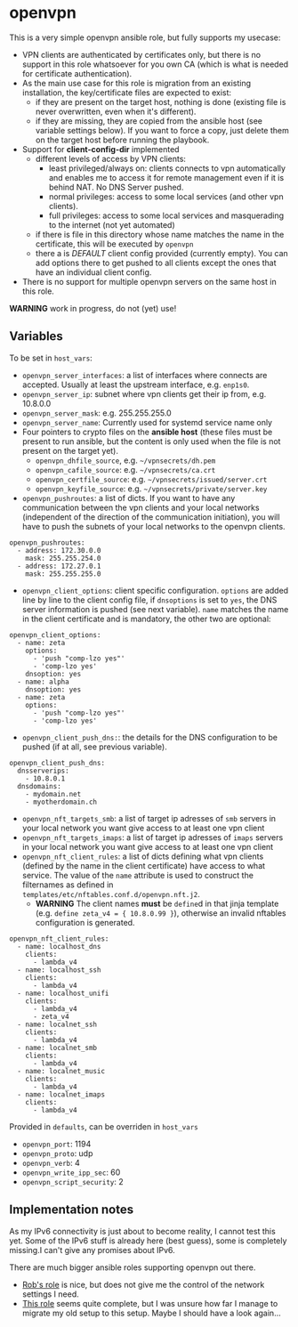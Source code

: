 # openvpn

This is a very simple openvpn ansible role, but fully supports my usecase:

* VPN clients are authenticated by certificates only, but there is no support in this role whatsoever for you own CA (which is what is needed for certificate authentication).
* As the main use case for this role is migration from an existing installation, the key/certificate files are expected to exist:
    * if they are present on the target host, nothing is done (existing file is never overwritten, even when it's different).
    * if they are missing, they are copied from the ansible host (see variable settings below). If you want to force a copy, just delete them on the target host before running the playbook.
* Support for **client-config-dir** implemented
    * different levels of access by VPN clients:
        * least privileged/always on: clients connects to vpn automatically and enables me to access it for remote management even if it is behind NAT. No DNS Server pushed.
        * normal privileges: access to some local services (and other vpn clients).
        * full privileges: access to some local services and masquerading to the internet (not yet automated)
    * if there is file in this directory whose name matches the name in the certificate, this will be executed by `openvpn`
    * there a is *DEFAULT* client config provided (currently empty). You can add options there to get pushed to all clients except the ones that have an individual client config.
* There is no support for multiple openvpn servers on the same host in this role.

**WARNING** work in progress, do not (yet) use!

## Variables

To be set in `host_vars`:

* `openvpn_server_interfaces`: a list of interfaces where connects are accepted. Usually at least the upstream interface, e.g. `enp1s0`.
* `openvpn_server_ip`: subnet where vpn clients get their ip from, e.g. 10.8.0.0
* `openvpn_server_mask`: e.g. 255.255.255.0
* `openvpn_server_name`: Currently used for systemd service name only
* Four pointers to crypto files on the **ansible host** (these files must be present to run ansible, but the content is only used when the file is not present on the target yet).
    * `openvpn_dhfile_source`, e.g. `~/vpnsecrets/dh.pem`
    * `openvpn_cafile_source`: e.g. `~/vpnsecrets/ca.crt`
    * `openvpn_certfile_source`: e.g. `~/vpnsecrets/issued/server.crt`
    * `openvpn_keyfile_source`: e.g. `~/vpnsecrets/private/server.key`
* `openvpn_pushroutes`: a list of dicts. If you want to have any communication between the vpn clients and your local networks (independent of the direction of the communication initiation), you will have to push the subnets of your local networks to the openvpn clients.
~~~
openvpn_pushroutes:
  - address: 172.30.0.0
    mask: 255.255.254.0
  - address: 172.27.0.1
    mask: 255.255.255.0
~~~
* `openvpn_client_options`: client specific configuration. `options` are added line by line to the client config file, if `dnsoptions` is set to `yes`, the DNS server information is pushed (see next variable). `name` matches the name in the client certificate and is mandatory, the other two are optional:
~~~
openvpn_client_options:
  - name: zeta
    options:
      - 'push "comp-lzo yes"'
      - 'comp-lzo yes'
    dnsoption: yes
  - name: alpha
    dnsoption: yes
  - name: zeta
    options:
      - 'push "comp-lzo yes"'
      - 'comp-lzo yes'
~~~
* `openvpn_client_push_dns:`: the details for the DNS configuration to be pushed (if at all, see previous variable).
~~~
openvpn_client_push_dns:
  dnsserverips:
    - 10.8.0.1
  dnsdomains:
    - mydomain.net
    - myotherdomain.ch
~~~
* `openvpn_nft_targets_smb`: a list of target ip adresses of `smb` servers in your local network you want give access to at least one vpn client
* `openvpn_nft_targets_imaps`: a list of target ip adresses of `imaps` servers in your local network you want give access to at least one vpn client
* `openvpn_nft_client_rules`: a list of dicts defining what vpn clients (defined by the name in the client certificate) have access to what service. The value of the `name` attribute is used to construct the filternames as defined in `templates/etc/nftables.conf.d/openvpn.nft.j2`. 
   * **WARNING** The client names **must** be `define`d  in that jinja template (e.g. `define zeta_v4 = { 10.8.0.99 }`), otherwise an invalid nftables configuration is generated.
~~~
openvpn_nft_client_rules:
  - name: localhost_dns
    clients:
      - lambda_v4
  - name: localhost_ssh
    clients:
      - lambda_v4
  - name: localhost_unifi
    clients:
      - lambda_v4
      - zeta_v4
  - name: localnet_ssh
    clients:
      - lambda_v4
  - name: localnet_smb
    clients:
      - lambda_v4
  - name: localnet_music
    clients:
      - lambda_v4
  - name: localnet_imaps
    clients:
      - lambda_v4
~~~

Provided in `defaults`, can be overriden in `host_vars`
* `openvpn_port`: 1194
* `openvpn_proto`: udp
* `openvpn_verb`: 4
* `openvpn_write_ipp_sec`: 60
* `openvpn_script_security`: 2

## Implementation notes

As my IPv6 connectivity is just about to become reality, I cannot test this yet. Some of
the IPv6 stuff is already here (best guess), some is completely missing.I can't give
any promises about IPv6.

There are much bigger ansible roles supporting openvpn out there.
* [Rob's role](https://github.com/robertdebock/ansible-role-openvpn) is nice, but does not give me the control of the network settings I need.
* [This role](https://github.com/kyl191/ansible-role-openvpn) seems quite complete, but I was unsure how far I manage to migrate my old setup to this setup. Maybe I should have a look again...
